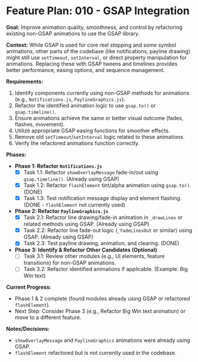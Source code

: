 # Feature Plan: 010 - GSAP Integration

**Goal:** Improve animation quality, smoothness, and control by refactoring existing non-GSAP animations to use the GSAP library.

**Context:** While GSAP is used for core reel stopping and some symbol animations, other parts of the codebase (like notifications, payline drawing) might still use `setTimeout`, `setInterval`, or direct property manipulation for animations. Replacing these with GSAP tweens and timelines provides better performance, easing options, and sequence management.

**Requirements:**

1.  Identify components currently using non-GSAP methods for animations (e.g., `Notifications.js`, `PaylineGraphics.js`).
2.  Refactor the identified animation logic to use `gsap.to()` or `gsap.timeline()`.
3.  Ensure animations achieve the same or better visual outcome (fades, flashes, movement).
4.  Utilize appropriate GSAP easing functions for smoother effects.
5.  Remove old `setTimeout`/`setInterval` logic related to these animations.
6.  Verify the refactored animations function correctly.

**Phases:**

*   **Phase 1: Refactor `Notifications.js`**
    *   [x] Task 1.1: Refactor `showOverlayMessage` fade-in/out using `gsap.timeline()`. (Already using GSAP)
    *   [x] Task 1.2: Refactor `flashElement` tint/alpha animation using `gsap.to()`. (DONE)
    *   [x] Task 1.3: Test notification message display and element flashing. (DONE - `flashElement` not currently used)
*   **Phase 2: Refactor `PaylineGraphics.js`**
    *   [x] Task 2.1: Refactor line drawing/fade-in animation in `_drawLines` or related methods using GSAP. (Already using GSAP)
    *   [x] Task 2.2: Refactor line fade-out logic (`_fadeLinesOut` or similar) using GSAP. (Already using GSAP)
    *   [x] Task 2.3: Test payline drawing, animation, and clearing. (DONE)
*   **Phase 3: Identify & Refactor Other Candidates (Optional)**
    *   [ ] Task 3.1: Review other modules (e.g., UI elements, feature transitions) for non-GSAP animations.
    *   [ ] Task 3.2: Refactor identified animations if applicable. (Example: Big Win text)

**Current Progress:**

*   Phase 1 & 2 complete (found modules already using GSAP or refactored `flashElement`).
*   Next Step: Consider Phase 3 (e.g., Refactor Big Win text animation) or move to a different feature.

**Notes/Decisions:**

*   `showOverlayMessage` and `PaylineGraphics` animations were already using GSAP.
*   `flashElement` refactored but is not currently used in the codebase.
